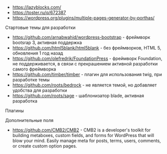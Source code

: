 * https://lazyblocks.com/
* https://toster.ru/q/672387
* https://wordpress.org/plugins/multiple-pages-generator-by-porthas/

Стартовые темы для разработки

* https://github.com/arnabwahid/wordpress-bootstrap - фреймворк bootsrap 3, активная поддержка
* https://github.com/html5blank/html5blank - без фреймворков, HTML 5, обновления 1 год назад
* https://github.com/olefredrik/FoundationPress - фреймворк Foundation, не поддерживается, в связи с прекрашением активной разработки самого фреймворка
* https://github.com/timber/timber - плагин для использования twig, при разработке темы
* https://github.com/roots/bedrock - не является темой, но добавляет удобства для разработки
* https://github.com/roots/sage - шаблонизатор blade, активная разработка

Плагины

Дополнительные поля
* https://github.com/CMB2/CMB2 - CMB2 is a developer's toolkit for building metaboxes, custom fields, and forms for WordPress that will blow your mind. Easily manage meta for posts, terms, users, comments, or create custom option pages.
